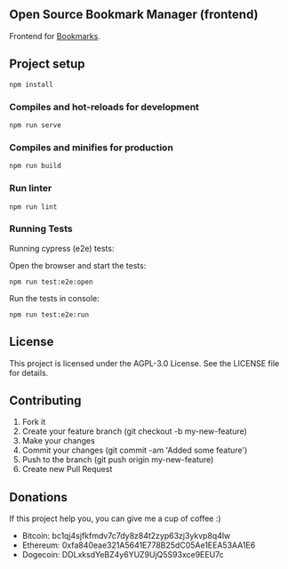## Open Source Bookmark Manager (frontend)

Frontend for [Bookmarks](https://github.com/dignityinside/bookmarks).

## Project setup
```
npm install
```

### Compiles and hot-reloads for development
```
npm run serve
```

### Compiles and minifies for production
```
npm run build
```

### Run linter 
```
npm run lint
```

### Running Tests

Running cypress (e2e) tests:

Open the browser and start the tests:

```
npm run test:e2e:open
```

Run the tests in console:

```
npm run test:e2e:run
```

## License

This project is licensed under the AGPL-3.0 License. See the LICENSE file for details.

## Contributing

1. Fork it
2. Create your feature branch (git checkout -b my-new-feature)
3. Make your changes
4. Commit your changes (git commit -am 'Added some feature')
5. Push to the branch (git push origin my-new-feature)
6. Create new Pull Request

## Donations

If this project help you, you can give me a cup of coffee :)

- Bitcoin: bc1qj4sjfkfmdv7c7dy8z84t2zyp63zj3ykvp8q4lw
- Ethereum: 0xfa840eae321A5641E778B25dC05Ae1EEA53AA1E6
- Dogecoin: DDLxksdYeBZ4y6YUZ9UjQ5S93xce9EEU7c
